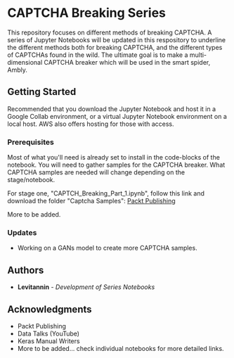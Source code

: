 # CAPTCHA Breaking Series

This repository focuses on different methods of breaking CAPTCHA.  A series of Jupyter Notebooks will be updated in this respository to underline the different methods both for breaking CAPTCHA, and the different types of CAPTCHAs found in the wild.  The ultimate goal is to make a multi-dimensional CAPTCHA breaker which will be used in the smart spider, Ambly.

## Getting Started

Recommended that you download the Jupyter Notebook and host it in a Google Collab environment, or a virtual Jupyter Notebook environment on a local host.  AWS also offers hosting for those with access.

### Prerequisites
Most of what you'll need is already set to install in the code-blocks of the notebook.  You will need to gather samples for the CAPTCHA breaker.  What CAPTCHA samples are needed will change depending on the stage/notebook.

For stage one, "CAPTCH_Breaking_Part_1.ipynb", follow this link and download the folder "Captcha Samples":
[Packt Publishing](https://github.com/PacktPublishing/Machine-Learning-for-Cybersecurity-Cookbook/blob/master/Chapter05/CAPTCHA%20Breaker/captcha_images.7z)

More to be added.

### Updates
* Working on a GANs model to create more CAPTCHA samples.

## Authors

* **Levitannin** - *Development of Series Notebooks*

## Acknowledgments

* Packt Publishing
* Data Talks (YouTube)
* Keras Manual Writers
* More to be added... check individual notebooks for more detailed links.
